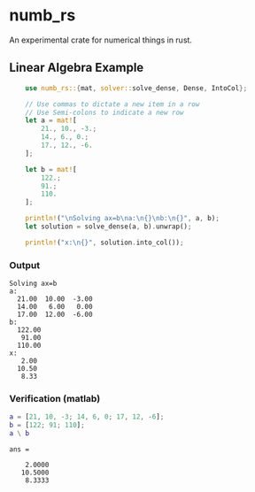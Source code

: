 # numb_rs
An experimental crate for numerical things in rust.

## Linear Algebra Example
```rust
    use numb_rs::{mat, solver::solve_dense, Dense, IntoCol};

    // Use commas to dictate a new item in a row
    // Use Semi-colons to indicate a new row
    let a = mat![
        21., 10., -3.;
        14., 6., 0.;
        17., 12., -6.
    ];

    let b = mat![
        122.;
        91.;
        110.
    ];

    println!("\nSolving ax=b\na:\n{}\nb:\n{}", a, b);
    let solution = solve_dense(a, b).unwrap();

    println!("x:\n{}", solution.into_col());
```

### Output
```
Solving ax=b
a:
  21.00  10.00  -3.00
  14.00   6.00   0.00
  17.00  12.00  -6.00
b:
  122.00
   91.00
  110.00
x:
   2.00
  10.50
   8.33
```

### Verification (matlab)
```matlab
a = [21, 10, -3; 14, 6, 0; 17, 12, -6];
b = [122; 91; 110];
a \ b
```
```
ans =

    2.0000
   10.5000
    8.3333
```
